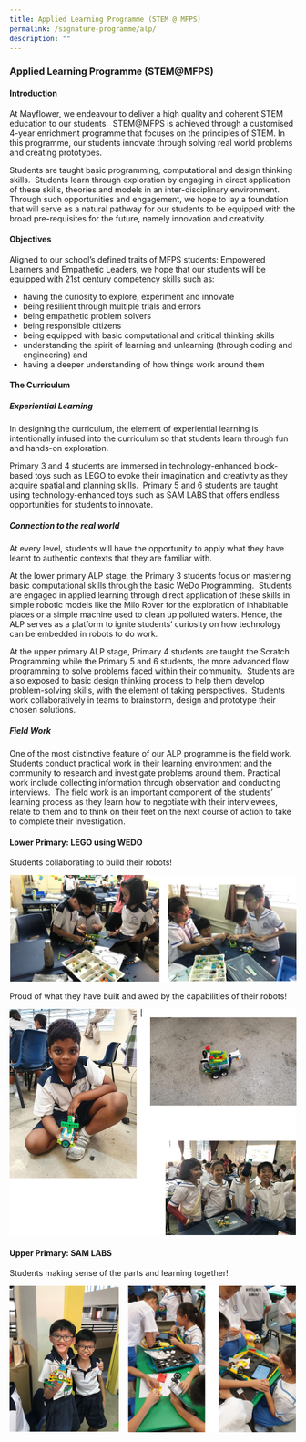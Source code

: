 ```yaml
---
title: Applied Learning Programme (STEM @ MFPS)
permalink: /signature-programme/alp/
description: ""
---
```

### **Applied Learning Programme (STEM@MFPS)**
#### **Introduction**
At Mayflower, we endeavour to deliver a high quality and coherent STEM education to our students.  STEM@MFPS is achieved through a customised 4-year enrichment programme that focuses on the principles of STEM. In this programme, our students innovate through solving real world problems and creating prototypes.

Students are taught basic programming, computational and design thinking skills.  Students learn through exploration by engaging in direct application of these skills, theories and models in an inter-disciplinary environment.  Through such opportunities and engagement, we hope to lay a foundation that will serve as a natural pathway for our students to be equipped with the broad pre-requisites for the future, namely innovation and creativity.

#### **Objectives**
Aligned to our school’s defined traits of MFPS students: Empowered Learners and Empathetic Leaders, we hope that our students will be equipped with 21st century competency skills such as:

* having the curiosity to explore, experiment and innovate
* being resilient through multiple trials and errors
* being empathetic problem solvers
* being responsible citizens
* being equipped with basic computational and critical thinking skills
* understanding the spirit of learning and unlearning (through coding and engineering) and
* having a deeper understanding of how things work around them

#### **The Curriculum**
##### **Experiential Learning**
In designing the curriculum, the element of experiential learning is intentionally infused into the curriculum so that students learn through fun and hands-on exploration.

Primary 3 and 4 students are immersed in technology-enhanced block-based toys such as LEGO to evoke their imagination and creativity as they acquire spatial and planning skills.  Primary 5 and 6 students are taught using technology-enhanced toys such as SAM LABS that offers endless opportunities for students to innovate.

##### **Connection to the real world**
At every level, students will have the opportunity to apply what they have learnt to authentic contexts that they are familiar with.

At the lower primary ALP stage, the Primary 3 students focus on mastering basic computational skills through the basic WeDo Programming.  Students are engaged in applied learning through direct application of these skills in simple robotic models like the Milo Rover for the exploration of inhabitable places or a simple machine used to clean up polluted waters. Hence, the ALP serves as a platform to ignite students’ curiosity on how technology can be embedded in robots to do work.

At the upper primary ALP stage, Primary 4 students are taught the Scratch Programming while the Primary 5 and 6 students, the more advanced flow programming to solve problems faced within their community.  Students are also exposed to basic design thinking process to help them develop problem-solving skills, with the element of taking perspectives.  Students work collaboratively in teams to brainstorm, design and prototype their chosen solutions.

##### **Field Work**
One of the most distinctive feature of our ALP programme is the field work.  Students conduct practical work in their learning environment and the community to research and investigate problems around them. Practical work include collecting information through observation and conducting interviews.  The field work is an important component of the students’ learning process as they learn how to negotiate with their interviewees, relate to them and to think on their feet on the next course of action to take to complete their investigation.

#### **Lower Primary:  LEGO using WEDO**
Students collaborating to build their robots!

![](/images/alp1.png)

Proud of what they have built and awed by the capabilities of their robots!

![](/images/alp2.png)

#### **Upper Primary:  SAM LABS**
Students making sense of the parts and learning together!

<img src="/images/alp3.jpg" style="width:38%" align=left>
<img src="/images/alp4.png" style="width:59%" align=right>



